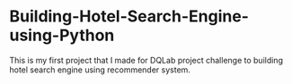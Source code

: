 # Building-Hotel-Search-Engine-using-Python
This is my first project that I made for DQLab project challenge to building hotel search engine using recommender system.
